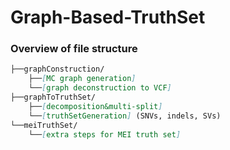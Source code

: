 # Graph-Based-TruthSet

### Overview of file structure

```markdown
├──graphConstruction/
    ├──[MC graph generation]
    └──[graph deconstruction to VCF]
├──graphToTruthSet/
    ├──[decomposition&multi-split]
    └──[truthSetGeneration] (SNVs, indels, SVs)
└──meiTruthSet/
    └──[extra steps for MEI truth set]
```
